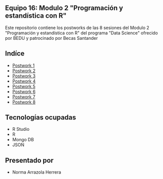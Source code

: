 
## Equipo 16: Modulo 2 "Programación y estandística con R" 
Este repositorio contiene los postworks de las 8 sesiones del Modulo 2 "Programación y estandística con R" del programa "Data Science" ofrecido por BEDU y patrocinado por Becas Santander

## Indíce

- [Postwork 1](src/Sesion-01)
- [Postwork 2](src/Sesion-02)
- [Postwork 3](src/Sesion-03)
- [Postwork 4](src/Sesion-04)
- [Postwork 5](src/Sesion-05)
- [Postwork 6](src/Sesion-06)
- [Postwork 7](src/Sesion-07)
- [Postwork 8](src/Sesion-08)

## Tecnologías ocupadas
* R Studio 
* R
* Mongo DB
* JSON 

## Presentado por
- Norma Arrazola Herrera

